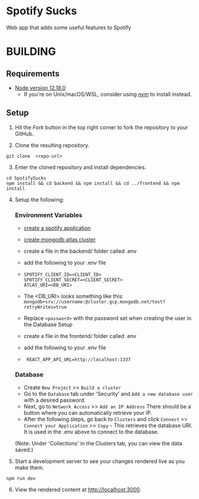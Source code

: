 # Spotify Sucks
Web app that adds some useful features to Spotify

# BUILDING

## Requirements
- [Node version 12.18.0](https://nodejs.org/en/)
   - If you're on Unix/macOS/WSL, consider using [nvm](https://github.com/nvm-sh/nvm#about) to install instead.

## Setup

1. Hit the *Fork* button in the top right corner to fork the repository to your GitHub.

2. Clone the resulting repository.
```
git clone  <repo-url>
```

3. Enter the cloned repository and install dependencies.
```
cd SpotifySucks
npm install && cd backend && npm install && cd ../frontend && npm install 
```
4. Setup the following:
   ### Environment Variables
      - [create a spotify application](https://developer.spotify.com/my-applications/)
      - [create mongodb atlas cluster](https://www.mongodb.com/cloud/atlas?utm_campaign=atlas_bc_mern&utm_source=medium&utm_medium=inf&utm_term=campaign_term&utm_content=campaign_content)

      - create a file in the backend/ folder called .env
      - add the following to your .env file
      - ``` 
        SPOTIFY_CLIENT_ID=<CLIENT_ID>
        SPOTIFY_CLIENT_SECRET=<CLIENT_SECRET>
        ATLAS_URI=<DB_URI>
        ```
      - The <DB_URI> looks something like this: ```mongodb+srv://username:```<password>```@cluster.gcp.mongodb.net/test?retryWrites=true```
      - Replace ```<password>``` with the password set when creating the user in the Database Setup
      - create a file in the frontend/ folder called .env
      - add the following to your .env file
      - ```
         REACT_APP_API_URL=http://localhost:1337 
         ```
   ### Database
      - Create ```New Project``` >> ```Build a cluster``` 
      - Go to the ```Database``` tab under 'Security' and ```Add a new database user``` with a desired password.
      - Next, go to ```Network Access``` >> ```Add an IP Address``` There should be a button where you can automatically retrieve your IP. 
      -  After the following steps, go back to ```Clusters``` and click ```Connect``` >> ```Connect your Application``` >> ```Copy```
        - This retrieves the database URI. It is used in the .env above to connect to the database.

      (Note: Under 'Collections' in the Clusters tab, you can view the data saved.)

5. Start a development server to see your changes rendered live as you make them.
```
npm run dev
```

6. View the rendered content at [http://localhost:3000](http://localhost:3000).  


